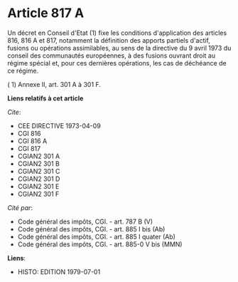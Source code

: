 # Article 817 A

Un décret en Conseil d'Etat (1) fixe les conditions d'application des articles 816, 816 A et 817, notamment la définition des
apports partiels d'actif, fusions ou opérations assimilables, au sens de la directive du 9 avril 1973 du conseil des
communautés européennes, à des fusions ouvrant droit au régime spécial et, pour ces dernières opérations, les cas de
déchéance de ce régime.

( 1)  Annexe II, art. 301 A à 301 F.

**Liens relatifs à cet article**

_Cite_:

  - CEE DIRECTIVE 1973-04-09
  - CGI 816
  - CGI 816 A
  - CGI 817
  - CGIAN2 301 A
  - CGIAN2 301 B
  - CGIAN2 301 C
  - CGIAN2 301 D
  - CGIAN2 301 E
  - CGIAN2 301 F

_Cité par_:

  - Code général des impôts, CGI. - art. 787 B (V)
  - Code général des impôts, CGI. - art. 885 I bis (Ab)
  - Code général des impôts, CGI. - art. 885 I quater (Ab)
  - Code général des impôts, CGI. - art. 885-0 V bis (MMN)

**Liens**:

  - HISTO: EDITION 1979-07-01
